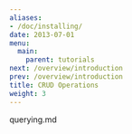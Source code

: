 ```yaml
---
aliases:
- /doc/installing/
date: 2013-07-01
menu:
  main:
    parent: tutorials
next: /overview/introduction
prev: /overview/introduction
title: CRUD Operations
weight: 3
---
```

querying.md